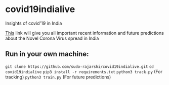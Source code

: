 # covid19indialive
Insights of covid'19 in India

[This](https://covid19indialive.com) link will give you all important recent information and future predictions about the Novel Corona Virus spread in India

## Run in your own machine:
`git clone https://github.com/sudo-rajarshi/covid19indialive.git`
`cd covid19indialive`
`pip3 install -r requirements.txt`
`python3 track.py` (For tracking)
`python3 train.py` (For future predictions)
